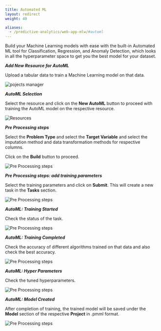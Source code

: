 ```yaml
---
title: Automated ML
layout: redirect
weight: 40

aliases:
  - /predictive-analytics/web-app-mlw/#automl
---
```


Build your Machine Learning models with ease with the built-in Automated ML tool for Classification, Regression, and Anomaly Detection, which looks in all the hyperparameter space to get you the best model for your dataset.


***Add New Resource for AutoML***

Upload a tabular data to train a Machine Learning model on that data.

![pojects manager](/images/zementis/mlw-app-resource-adm.png)

***AutoML Selection***

Select the resource and click on the **New AutoML** button to proceed with training the AutoML model on the respective resource.

![Resources](/images/zementis/mlw-app-automl-select.png)

***Pre Processing steps***

Select the **Problem Type** and select the **Target Variable** and select the imputation method and data transformation methods for respective columns.

Click on the **Build** button to proceed.

![Pre Processing steps](/images/zementis/mlw-app-automl-pre.png)


***Pre Processing steps: add training parameters***

Select the training parameters and click on **Submit**. This will create a new task in the **Tasks** section.

![Pre Processing steps](/images/zementis/mlw-app-automl-trainparam.png)


***AutoML: Training Started***

Check the status of the task.

![Pre Processing steps](/images/zementis/mlw-app-automl-start.png)

***AutoML: Training Completed***

Check the accuracy of different algorithms trained on that data and also check the best accuracy.

![Pre Processing steps](/images/zementis/mlw-app-automl-complete.png)

***AutoML: Hyper Parameters***

Check the tuned hyperparameters.

![Pre Processing steps](/images/zementis/mlw-app-automl-hyper.png)

***AutoML: Model Created***

After completion of training, the trained model will be saved under the **Model** section of the respective **Project** in .pmml format.

![Pre Processing steps](/images/zementis/mlw-app-automl-model.png)
